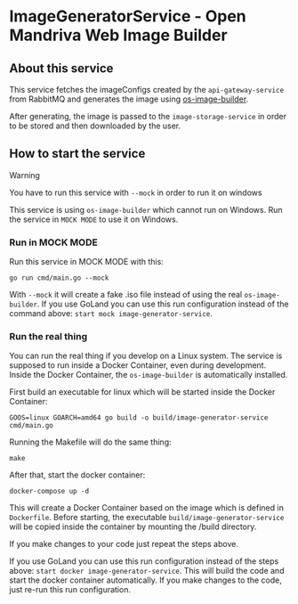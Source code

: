 # ImageGeneratorService - Open Mandriva Web Image Builder

## About this service
This service fetches the imageConfigs created by the `api-gateway-service` from RabbitMQ and generates
the image using [os-image-builder](https://github.com/OpenMandrivaSoftware/os-image-builder/tree/master).

After generating, the image is passed to the `image-storage-service` in order to be stored and then downloaded by the user.


## How to start the service
> [!WARNING]  
> You have to run this service with `--mock` in order to run it on windows

This service is using `os-image-builder` which cannot run on Windows.
Run the service in `MOCK MODE` to use it on Windows.


### Run in MOCK MODE
Run this service in MOCK MODE with this:
```shell
go run cmd/main.go --mock
```
With `--mock` it will create a fake .iso file instead of using the real `os-image-builder`.
If you use GoLand you can use this run configuration instead of the command above:
`start mock image-generator-service`.


### Run the real thing
You can run the real thing if you develop on a Linux system.
The service is supposed to run inside a Docker Container, even during development.
Inside the Docker Container, the `os-image-builder` is automatically installed.


First build an executable for linux which will be started inside the Docker Container:
```shell
GOOS=linux GOARCH=amd64 go build -o build/image-generator-service cmd/main.go
```

Running the Makefile will do the same thing:
```shell
make
```

After that, start the docker container:
```shell
docker-compose up -d
```
This will create a Docker Container based on the image which is defined in `Dockerfile`.
Before starting, the executable `build/image-generator-service` will be copied inside the container by mounting
the /build directory.

If you make changes to your code just repeat the steps above.

If you use GoLand you can use this run configuration instead of the steps above:
`start docker image-generator-service`. This will build the code and start the docker container automatically.
If you make changes to the code, just re-run this run configuration.